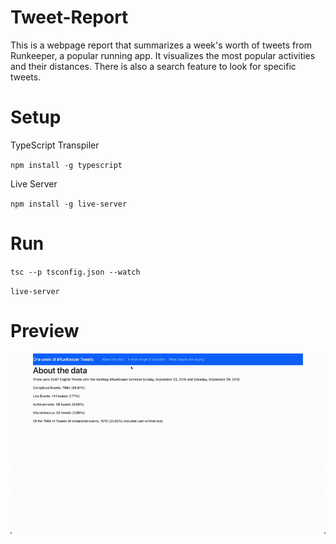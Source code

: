 # Tweet-Report

This is a webpage report that summarizes a week's worth of tweets from Runkeeper, a popular running app. It visualizes the most popular activities and their distances. There is also a search feature to look for specific tweets.

# Setup

TypeScript Transpiler

`npm install -g typescript`

Live Server

`npm install -g live-server`

# Run

`tsc --p tsconfig.json --watch`

`live-server`

# Preview
<img src="/preview.gif">

